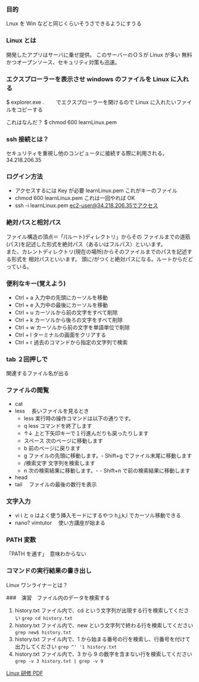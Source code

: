 ### 目的

Lnux を Win などと同じくらいそうさできるようにすうる

### Linux とは

開発したアプリはサーバに乗せ提供。
このサーバーのＯＳが Linux が多い
無料かつオープンソース、セキュリティ対策も迅速。

### エクスプローラーを表示させ windows のファイルを Linux に入れる

$ explorer.exe .　　
でエクスプローラーを開けるので Linux に入れたいファイルをコピーする

これはなんだ？
$ chmod 600 learnLinux.pem

### ssh 接続とは？

セキュリティを重視し他のコンピュータに接続する際に利用される。
34.218.206.35

### ログイン方法

- アクセスするには Key が必要
  learnLinux.pem これがキーのファイル
- chmod 600 learnLinux.pem
  これは一回やれば OK
- ssh -i learnLinux.pem ec2-user@34.218.206.35でアクセス

### 絶対パスと相対パス

ファイル構造の頂点＝「/(ルート)ディレクトリ」からその
ファイルまでの道筋(パス)を記述した形式を絶対パス（あるいはフルパス）といいます。  
また、カレントディレクトリ(現在の場所)からそのファイルまでのパスを記述する形式を
相対パスといいます。
頭に/がつくと絶対パスになる。ルートからだどっている。

### 便利なキー(覚えよう)

- Ctrl + a 入力中の先頭にカーソルを移動
- Ctrl + e 入力中の最後にカーソルを移動
- Ctrl + u カーソルから前の文字をすべて削除
- Ctrl + k カーソルから後ろの文字をすべて削除
- Ctrl + w カーソルから前の文字を単語単位で削除
- Ctrl + l ターミナルの画面をクリアする
- Ctrl + r 過去のコマンドから指定の文字列で検索

### tab ２回押しで

関連するファイル名が出る

### ファイルの閲覧

- cat
- less 　長いファイルを見るとき
  - less 実行時の操作コマンドは以下の通りです。
  - q less コマンドを終了します
  - ↑↓ 上と下矢印キーで１行進んだりも戻ったりします
  - スペース 次のページに移動します
  - b 前のページに戻ります
  - g ファイルの先頭に移動します。- Shift+g でファイル末尾に移動します
  - /検索文字 文字列を検索します
  - n 次の検索結果に移動します。- - Shift+n で前の検索結果に移動します
- head
- tail 　ファイルの最後の数行を表示

### 文字入力

- vi
  i と o はよく使う挿入モードにするやつ
  h,j,k,l でカーソル移動できる
- nano?
  vimtutor 　使い方講座が始まる

### PATH 変数

「PATH を通す」　意味わからない

### コマンドの実行結果の書き出し

Linux ワンライナーとは？

###　演習　ファイル内のデータを検索する

1. history.txt ファイル内で、cd という文字列が出現する行を検索してください
   `grep cd history.txt`
2. history.txt ファイル内で、new という文字列で終わる行を検索してください
   `grep new$ history.txt`
3. history.txt ファイル内で、1 から始まる番号の行を検索し、行番号を付けて出力してください
   `grep ^' '1 history.txt`
4. history.txt ファイル内で、3 から 9 の数字を含まない行を検索してください
   `grep -v 3 history.txt | grep -v 9`

[Linux 研修 PDF](./【共通】Linux基礎.pdf)
